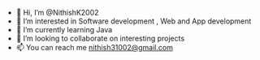 - 👋 Hi, I’m @NithishK2002
- 👀 I’m interested in Software development , Web and App development
- 🌱 I’m currently learning Java
- 💞️ I’m looking to collaborate on interesting projects
- 📫 You can reach me  nithish31002@gmail.com

<!---
NithishK2002/NithishK2002 is a ✨ special ✨ repository because its `README.md` (this file) appears on your GitHub profile.
You can click the Preview link to take a look at your changes.
--->
